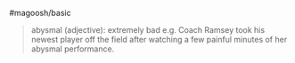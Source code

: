 #magoosh/basic

> abysmal (adjective): extremely bad 
e.g. Coach Ramsey took his newest player off the field after watching a few painful minutes of her abysmal performance. 


